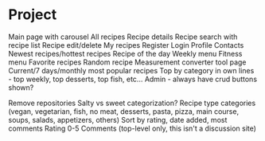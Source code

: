 ﻿# Project

Main page with carousel
All recipes
Recipe details
Recipe search with recipe list
Recipe edit/delete
My recipes
Register
Login
Profile
Contacts
Newest recipes/hottest recipes
Recipe of the day
Weekly menu
Fitness menu
Favorite recipes
Random recipe
Measurement converter tool page
Current/7 days/monthly most popular recipes
Top by category in own lines - top weekly, top desserts, top fish, etc...
Admin - always have crud buttons shown?

Remove repositories
Salty vs sweet categorization?
Recipe type categories (vegan, vegetarian, fish, no meat, desserts, pasta, pizza, main course, soups, salads, appetizers, others)
Sort by rating, date added, most comments
Rating 0-5
Comments (top-level only, this isn't a discussion site)
